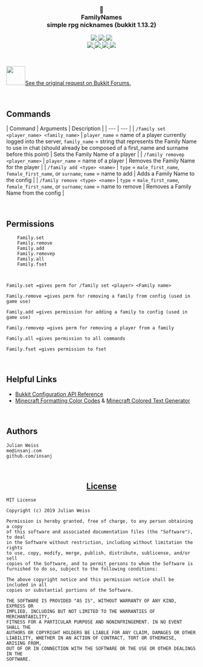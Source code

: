 <h3 align="center">
🏰
<br/>
FamilyNames
<br/>
 simple rpg nicknames (bukkit 1.13.2)
</h3>

<p align="center">
  <a href="https://github.com/insanj/familynames/releases">
    <img src="https://img.shields.io/github/release/insanj/familynames.svg" />
  </a>

  <a href="https://github.com/insanj/familynames/releases">
    <img src="https://img.shields.io/github/release-date/insanj/familynames.svg" />
  </a>

  <a href="https://github.com/insanj/familynames/">
    <img src="https://img.shields.io/github/languages/code-size/insanj/familynames.svg" />
  </a>

  <br/>

  <a href="https://github.com/insanj/familynames/blob/master/LICENSE">
    <img src="https://img.shields.io/github/license/insanj/familynames.svg" />
  </a>

  <a href="https://jdk.java.net/">
    <img src="https://img.shields.io/badge/java-8-yellow.svg" />
  </a>

  <a href="https://getbukkit.org/download/craftbukkit">
    <img src="https://img.shields.io/badge/bukkit-1.13.2-purple.svg" />
  </a>

  <a href="https://github.com/insanj/familynames/releases">
    <img src="https://img.shields.io/badge/🚀-Download%20on%20Github-red.svg" />
  </a>
</p>

<br/>

<img src="https://pbs.twimg.com/profile_images/1205959797/bukkit_400x400.png" width="50" height="50"><a href="https://bukkit.org/threads/familynames.478902/">See the original request on Bukkit Forums.</a>

<br/>

<h2>Commands</h2>

| Command | Arguments | Description |
| --- | --- |
| `/family set <player_name> <family_name>` | `player_name` = name of a player currently logged into the server, `family_name` = string that represents the Family Name to use in chat (should already be composed of a first_name and surname before this point) | Sets the Family Name of a player |
| `/family removep <player_name>` | `player_name` = name of a player | Removes the Family Name for the player |
| `/family add <type> <name>` | `type` = `male_first_name`, `female_first_name`, or `surname`; `name` = name to add | Adds a Family Name to the config |
| `/family remove <type> <name>` | `type` = `male_first_name`, `female_first_name`, or `surname`; `name` = name to remove | Removes a Family Name from the config |


<br/>

<h2>Permissions</h2>

```
    Family.set
    Family.remove
    Family.add
    Family.removep
    Family.all
    Family.fset



Family.set =gives perm for /family set <player> <Family name>

Family.remove =gives perm for removing a family from config (used in game use)

Family.add =gives permission for adding a family to config (used in game use)

Family.removep =gives perm for removing a player from a family

Family.all =gives permission to all commands

Family.fset =gives permission to fset

```

<br/>

<h2>Helpful Links</h2>

- [Bukkit Configuration API Reference](https://bukkit.gamepedia.com/Configuration_API_Reference)
- [Minecraft Formatting Color Codes](https://minecraft.gamepedia.com/Formatting_codes#Color_codes) & [Minecraft Colored Text Generator](https://codepen.io/Rundik/pen/ggVemP)

<br/>

<h2>Authors</h2>

```
Julian Weiss
me@insanj.com
github.com/insanj
```


<br/>
<h2 align="center"><a href="https://github.com/insanj/familynames/blob/master/LICENSE">License</a></h2>


```
MIT License

Copyright (c) 2019 Julian Weiss

Permission is hereby granted, free of charge, to any person obtaining a copy
of this software and associated documentation files (the "Software"), to deal
in the Software without restriction, including without limitation the rights
to use, copy, modify, merge, publish, distribute, sublicense, and/or sell
copies of the Software, and to permit persons to whom the Software is
furnished to do so, subject to the following conditions:

The above copyright notice and this permission notice shall be included in all
copies or substantial portions of the Software.

THE SOFTWARE IS PROVIDED "AS IS", WITHOUT WARRANTY OF ANY KIND, EXPRESS OR
IMPLIED, INCLUDING BUT NOT LIMITED TO THE WARRANTIES OF MERCHANTABILITY,
FITNESS FOR A PARTICULAR PURPOSE AND NONINFRINGEMENT. IN NO EVENT SHALL THE
AUTHORS OR COPYRIGHT HOLDERS BE LIABLE FOR ANY CLAIM, DAMAGES OR OTHER
LIABILITY, WHETHER IN AN ACTION OF CONTRACT, TORT OR OTHERWISE, ARISING FROM,
OUT OF OR IN CONNECTION WITH THE SOFTWARE OR THE USE OR OTHER DEALINGS IN THE
SOFTWARE.
```


